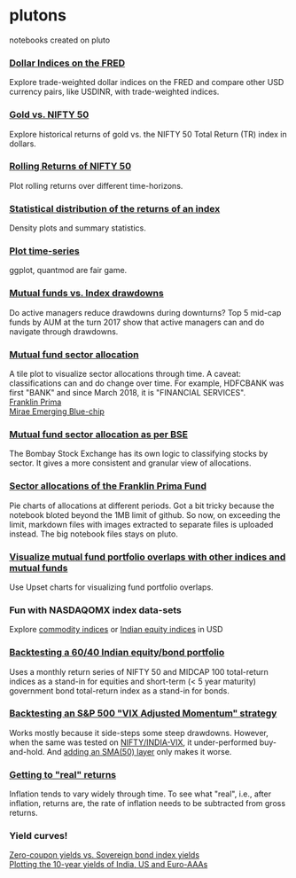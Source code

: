 # plutons
notebooks created on pluto

### [Dollar Indices on the FRED](fred-dollar-indices.R.ipynb)
Explore trade-weighted dollar indices on the FRED and compare other USD currency pairs, like USDINR, with trade-weighted indices.

### [Gold vs. NIFTY 50](gold-nifty50.ipynb)
Explore historical returns of gold vs. the NIFTY 50 Total Return (TR) index in dollars.

### [Rolling Returns of NIFTY 50](nifty-rolling-returns.R.ipynb)
Plot rolling returns over different time-horizons.

### [Statistical distribution of the returns of an index](return-distribution.R.ipynb)
Density plots and summary statistics.

### [Plot time-series](time-series-charts.R.ipynb)
ggplot, quantmod are fair game.

### [Mutual funds vs. Index drawdowns](mutual-fund-drawdown.R.ipynb)
Do active managers reduce drawdowns during downturns? Top 5 mid-cap funds by AUM at the turn 2017 show that active managers can and do navigate through drawdowns.

### [Mutual fund sector allocation](mutual-fund-sector-allocations.R.ipynb)
A tile plot to visualize sector allocations through time. A caveat: classifications can and do change over time. For example, HDFCBANK was first "BANK" and since March 2018, it is "FINANCIAL SERVICES".\
[Franklin Prima](https://github.com/stockviz/plutons/blob/e47cecbdabcf912d812171a40b9fa1a45445e8c3/mutual-fund-sector-allocations.R.ipynb)\
[Mirae Emerging Blue-chip](https://github.com/stockviz/plutons/blob/f9e12bd5fab761adbcc7116a07c3c7ba5e6ceb4e/mutual-fund-sector-allocations.R.ipynb)

### [Mutual fund sector allocation as per BSE](mutual-fund-sector-allocations-BSE.R.ipynb)
The Bombay Stock Exchange has its own logic to classifying stocks by sector. It gives a more consistent and granular view of allocations.

### [Sector allocations of the Franklin Prima Fund](Franklin-India-Prima.R.ipynb)
Pie charts of allocations at different periods. Got a bit tricky because the notebook bloted beyond the 1MB limit of github. So now, on exceeding the limit, markdown files with images extracted to separate files is uploaded instead. The big notebook files stays on pluto.

### [Visualize mutual fund portfolio overlaps with other indices and mutual funds](Mutual-fund-portfolio-overlaps.R.ipynb)
Use Upset charts for visualizing fund portfolio overlaps.

### Fun with NASDAQOMX index data-sets
Explore [commodity indices](NASDAQOMX-commodities.R.ipynb) or [Indian equity indices](NASDAQOMX-india.R.ipynb) in USD

### [Backtesting a 60/40 Indian equity/bond portfolio](60-40-equity-bond-india.R.ipynb)
Uses a monthly return series of NIFTY 50 and MIDCAP 100 total-return indices as a stand-in for equities and short-term (< 5 year maturity) government bond total-return index as a stand-in for bonds.

### [Backtesting an S&P 500 "VIX Adjusted Momentum" strategy](vix-adjusted-momentum-US.R.ipynb)
Works mostly because it side-steps some steep drawdowns. However, when the same was tested on [NIFTY/INDIA-VIX](vix-adjusted-momentum-INDIA.R.md), it under-performed buy-and-hold. And [adding an SMA(50) layer](vix-adjusted-momentum-and-SMA-INDIA.R.ipynb) only makes it worse.

### [Getting to "real" returns](inflation-adjusted-returns.R.ipynb)
Inflation tends to vary widely through time. To see what "real", i.e., after inflation, returns are, the rate of inflation needs to be subtracted from gross returns.

### Yield curves!
[Zero-coupon yields vs. Sovereign bond index yields](zero-coupon.vs.bond-yeilds.R.ipynb)\
[Plotting the 10-year yields of India, US and Euro-AAAs](10-year-yields.R.ipynb)

